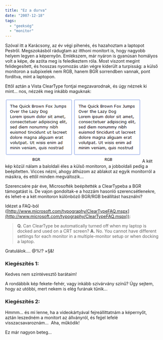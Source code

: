 ```yaml
---
title: "Ez a durva"
date: "2007-12-18"
tags: 
  - "geekség"
  - "monitor"
---
```


Szóval itt a Karácsony, az év végi pihenés, és hazahoztam a laptopot Pestről. Megszokásból rádugtam az itthoni monitort is, hogy nagyobb helyem legyen a képernyőn. Emlékszem, már nyáron is gyanúsan homályos volt a képe, de azóta meg is feledkeztem róla. Most viszont megint felidegesített, és hosszas nyomozás után végre kiderült a turpisság: a külső monitoron a subpixelek nem RGB, hanem BGR sorrendben vannak, pont fordítva, mint a laptopon.

Ettől aztán a Vista ClearType fontjai megzavarodnak, és úgy néznek ki mint... nos, nézzék meg inkább maguknak:

![brg](images/brg.png) A két kép közül nálam a baloldali éles a külső monitoron, a jobboldali pedig a beépítetten. Vicces nézni, ahogy áthúzom az ablakot az egyik monitorról a másikra, és ettől minden megváltozik...

Szerencsére pár éve, Microsofték beépítették a ClearTypeba a BGR támogatást is. De vajon gondoltak-e a hozzám hasonló szerencsétlenekre, és lehet-e a két monitoron különböző BGR/RGB beállítást használni?

Idézet a FAQ-ból ([http://www.microsoft.com/typography/ClearTypeFAQ.mspx](http://www.microsoft.com/typography/ClearTypeFAQ.mspx)):

> **Q.** Can ClearType be automatically turned off when my laptop is docked and used on a CRT screen? **A.** No. You cannot have different settings for each monitor in a multiple-monitor setup or when docking a laptop.

Gratulálok.... @%!? ×§&!

### Kiegészítés 1:

Kedves nem színtévesztő barátaim!

A rondábbik kép fekete-fehér, vagy inkább szivárvány színű? Úgy sejtem, hogy az utóbbi, mert nekem is elég furának tűnik...

### Kiegészítés 2:

Hmmm... és mi lenne, ha a videokártyával fejreállíttatnám a képernyőt, aztán leszedném a monitort az állványról, és fejjel lefelé visszacsavaroznám...  Aha, működik!

Ez már nagyon beteg...
